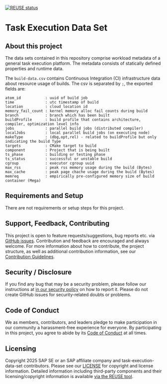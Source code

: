 [![REUSE status](https://api.reuse.software/badge/github.com/SAP/task-execution-data-set)](https://api.reuse.software/info/github.com/SAP/task-execution-data-set)

# Task Execution Data Set

## About this project

The data sets contained in this repository comprise workload metadata of a general task execution platform. The metadata consists of statically defined properties and runtime data.

The `build-data.csv` contains Continuous Integration (CI) infrastructure data about resource usage of builds.
The csv is separated by `;`, the exported fields are:

```
atom_id           : uuid of build job
time              : utc timestamp of build
location          : cloud location id
memory_fail_count : kernel memory alloc fail counts during build
branch            : branch which has been built
buildProfile      : build profile that contains architecture, compiler, optimization level info
jobs              : parallel build jobs (distributed compiler)
localJobs         : local parallel build jobs (on executing node)
makeType          : (dbg,opt,rel) - related to buildProfile but only indicating the build Type
targets           : CMake target to build
component         : Project that is being built
ts_phase          : building or testing phase
ts_status         : successful or unstable build
cgroup            : executor cgroup uuid
max_rss           : peak rss memory usage during the build (Bytes)
max_cache         : peak page chache usage during the build (Bytes)
memreq            : empirically pre-configured memory size of build container (Mega)
```

## Requirements and Setup

There are not requirements or setup steps for this project.

## Support, Feedback, Contributing

This project is open to feature requests/suggestions, bug reports etc. via [GitHub issues](https://github.com/SAP/task-execution-data-set/issues). Contribution and feedback are encouraged and always welcome. For more information about how to contribute, the project structure, as well as additional contribution information, see our [Contribution Guidelines](CONTRIBUTING.md).

## Security / Disclosure
If you find any bug that may be a security problem, please follow our instructions at [in our security policy](https://github.com/SAP/task-execution-data-set/security/policy) on how to report it. Please do not create GitHub issues for security-related doubts or problems.

## Code of Conduct

We as members, contributors, and leaders pledge to make participation in our community a harassment-free experience for everyone. By participating in this project, you agree to abide by its [Code of Conduct](https://github.com/SAP/.github/blob/main/CODE_OF_CONDUCT.md) at all times.

## Licensing

Copyright 2025 SAP SE or an SAP affiliate company and task-execution-data-set contributors. Please see our [LICENSE](LICENSE) for copyright and license information. Detailed information including third-party components and their licensing/copyright information is available [via the REUSE tool](https://api.reuse.software/info/github.com/SAP/task-execution-data-set).
